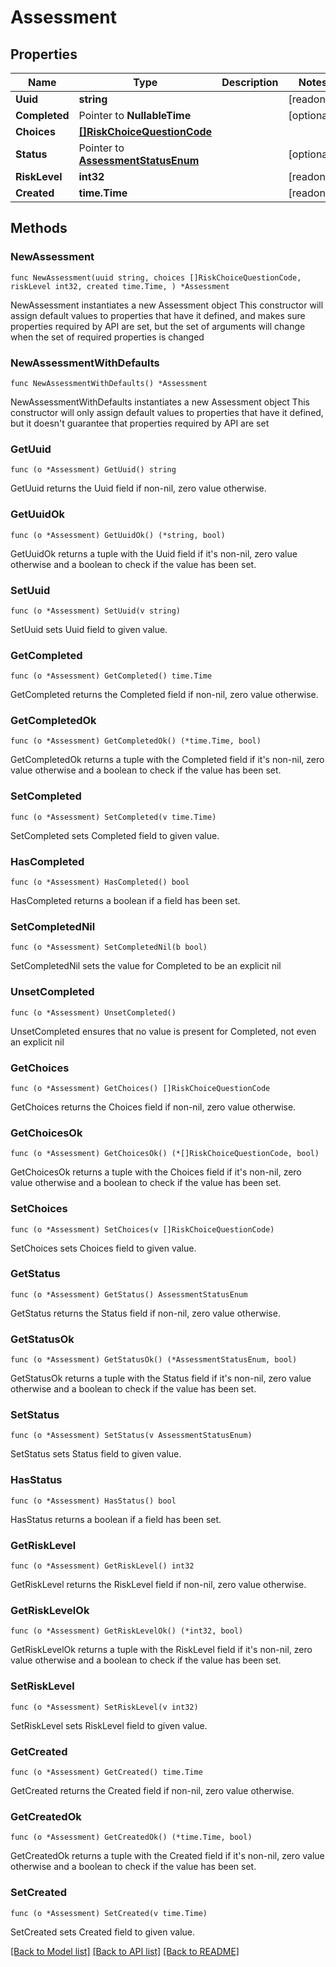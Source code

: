 # Assessment

## Properties

Name | Type | Description | Notes
------------ | ------------- | ------------- | -------------
**Uuid** | **string** |  | [readonly] 
**Completed** | Pointer to **NullableTime** |  | [optional] 
**Choices** | [**[]RiskChoiceQuestionCode**](RiskChoiceQuestionCode.md) |  | 
**Status** | Pointer to [**AssessmentStatusEnum**](AssessmentStatusEnum.md) |  | [optional] 
**RiskLevel** | **int32** |  | [readonly] 
**Created** | **time.Time** |  | [readonly] 

## Methods

### NewAssessment

`func NewAssessment(uuid string, choices []RiskChoiceQuestionCode, riskLevel int32, created time.Time, ) *Assessment`

NewAssessment instantiates a new Assessment object
This constructor will assign default values to properties that have it defined,
and makes sure properties required by API are set, but the set of arguments
will change when the set of required properties is changed

### NewAssessmentWithDefaults

`func NewAssessmentWithDefaults() *Assessment`

NewAssessmentWithDefaults instantiates a new Assessment object
This constructor will only assign default values to properties that have it defined,
but it doesn't guarantee that properties required by API are set

### GetUuid

`func (o *Assessment) GetUuid() string`

GetUuid returns the Uuid field if non-nil, zero value otherwise.

### GetUuidOk

`func (o *Assessment) GetUuidOk() (*string, bool)`

GetUuidOk returns a tuple with the Uuid field if it's non-nil, zero value otherwise
and a boolean to check if the value has been set.

### SetUuid

`func (o *Assessment) SetUuid(v string)`

SetUuid sets Uuid field to given value.


### GetCompleted

`func (o *Assessment) GetCompleted() time.Time`

GetCompleted returns the Completed field if non-nil, zero value otherwise.

### GetCompletedOk

`func (o *Assessment) GetCompletedOk() (*time.Time, bool)`

GetCompletedOk returns a tuple with the Completed field if it's non-nil, zero value otherwise
and a boolean to check if the value has been set.

### SetCompleted

`func (o *Assessment) SetCompleted(v time.Time)`

SetCompleted sets Completed field to given value.

### HasCompleted

`func (o *Assessment) HasCompleted() bool`

HasCompleted returns a boolean if a field has been set.

### SetCompletedNil

`func (o *Assessment) SetCompletedNil(b bool)`

 SetCompletedNil sets the value for Completed to be an explicit nil

### UnsetCompleted
`func (o *Assessment) UnsetCompleted()`

UnsetCompleted ensures that no value is present for Completed, not even an explicit nil
### GetChoices

`func (o *Assessment) GetChoices() []RiskChoiceQuestionCode`

GetChoices returns the Choices field if non-nil, zero value otherwise.

### GetChoicesOk

`func (o *Assessment) GetChoicesOk() (*[]RiskChoiceQuestionCode, bool)`

GetChoicesOk returns a tuple with the Choices field if it's non-nil, zero value otherwise
and a boolean to check if the value has been set.

### SetChoices

`func (o *Assessment) SetChoices(v []RiskChoiceQuestionCode)`

SetChoices sets Choices field to given value.


### GetStatus

`func (o *Assessment) GetStatus() AssessmentStatusEnum`

GetStatus returns the Status field if non-nil, zero value otherwise.

### GetStatusOk

`func (o *Assessment) GetStatusOk() (*AssessmentStatusEnum, bool)`

GetStatusOk returns a tuple with the Status field if it's non-nil, zero value otherwise
and a boolean to check if the value has been set.

### SetStatus

`func (o *Assessment) SetStatus(v AssessmentStatusEnum)`

SetStatus sets Status field to given value.

### HasStatus

`func (o *Assessment) HasStatus() bool`

HasStatus returns a boolean if a field has been set.

### GetRiskLevel

`func (o *Assessment) GetRiskLevel() int32`

GetRiskLevel returns the RiskLevel field if non-nil, zero value otherwise.

### GetRiskLevelOk

`func (o *Assessment) GetRiskLevelOk() (*int32, bool)`

GetRiskLevelOk returns a tuple with the RiskLevel field if it's non-nil, zero value otherwise
and a boolean to check if the value has been set.

### SetRiskLevel

`func (o *Assessment) SetRiskLevel(v int32)`

SetRiskLevel sets RiskLevel field to given value.


### GetCreated

`func (o *Assessment) GetCreated() time.Time`

GetCreated returns the Created field if non-nil, zero value otherwise.

### GetCreatedOk

`func (o *Assessment) GetCreatedOk() (*time.Time, bool)`

GetCreatedOk returns a tuple with the Created field if it's non-nil, zero value otherwise
and a boolean to check if the value has been set.

### SetCreated

`func (o *Assessment) SetCreated(v time.Time)`

SetCreated sets Created field to given value.



[[Back to Model list]](../README.md#documentation-for-models) [[Back to API list]](../README.md#documentation-for-api-endpoints) [[Back to README]](../README.md)


